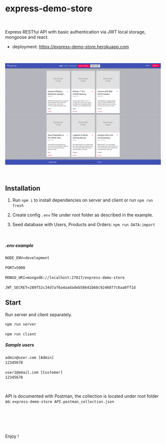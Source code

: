 # express-demo-store

<br>

Express RESTful API with basic authentication via JWT local storage, mongoose and react.

- deployment: https://express-demo-store.herokuapp.com

<br>

![sample-app-image](./client/public/img/sample-DEMOSTORE-screenshot.png)

<br>

## Installation

1.  Run `npm i` to install dependencies on server and client or run `npm run fresh`

1.  Create config `.env` file under root folder as described in the example.

1.  Seed database with Users, Products and Orders: `npm run DATA:import`

<br>

##### .env example

    NODE_ENV=development

    PORT=5000

    MONGO_URI=mongodb://localhost:27017/express-demo-store

    JWT_SECRET=289f52c34d7af6a4aadadeb58641b60c9246077c6aa0ff1d

## Start

Run server and client separately.

    npm run server

    npm run client

##### Sample users

    admin@user.com [Admin]
    12345678

    user1@email.com [Customer]
    12345678

<br>

API is documented with Postman, the collection is located under root folder as: `express-demo-store API.postman_collection.json`

<br>

<br>

<br>

<br>

Enjoy !
